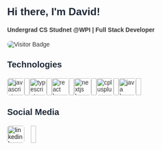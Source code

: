 
<div style="font-family: Arial, sans-serif; color: #333;">
<h2 style="font-size: 24px; color: #1F2937;">Hi there, I'm David!</h2>
<h4>Undergrad CS Studnet @WPI | Full Stack Developer</h4>
<div style="margin-bottom: 20px;">
<img src="https://visitor-badge.laobi.icu/badge?page_id=DMRdiv.DMRdiv&" alt="Visitor Badge" style="border-radius: 8px;" />
</div>
<section style="margin-bottom: 20px;">
<h3 style="font-size: 20px; color: #1F2937;">Technologies</h3>
<div align="left" style="display: flex; flex-wrap: wrap;">

<img src="https://cdn.jsdelivr.net/gh/devicons/devicon/icons/javascript/javascript-original.svg" alt="javascript logo" height="40" style="border-radius: 5px;" />
<img width="12">

<img src="https://cdn.jsdelivr.net/gh/devicons/devicon/icons/typescript/typescript-original.svg" alt="typescript logo" height="40" style="border-radius: 5px;" />
<img width="12">

<img src="https://cdn.jsdelivr.net/gh/devicons/devicon/icons/react/react-original.svg" alt="react logo" height="40" style="border-radius: 5px;" />
<img width="12">

<img src="https://cdn.jsdelivr.net/gh/devicons/devicon/icons/nextjs/nextjs-original.svg" alt="nextjs logo" height="40" style="border-radius: 5px;" />
<img width="12">

<img src="https://cdn.jsdelivr.net/gh/devicons/devicon/icons/cplusplus/cplusplus-original.svg" alt="cplusplus logo" height="40" style="border-radius: 5px;" />
<img width="12">

<img src="https://cdn.jsdelivr.net/gh/devicons/devicon/icons/java/java-original.svg" alt="java logo" height="40" style="border-radius: 5px;" />
<img width="12">

</div>
</section>
<section style="margin-bottom: 20px;">
<h3 style="font-size: 20px; color: #1F2937;">Social Media</h3>
<div style="display: flex; flex-wrap: wrap;">

<a href="https://www.linkedin.com/in/david-ramos-32b792288/" target="_blank" style="margin-right: 15px;">
<img src="https://raw.githubusercontent.com/poyrazavsever/readme-maker/9f115e8a71eadd6caeab48174a2e91b08a11ba03/public/SocialMedia/linkedin/default.svg" alt="linkedin logo" height="40" width="40" style="border-radius: 5px;" /></a><img width="12">
</div>
</section>
</div>

